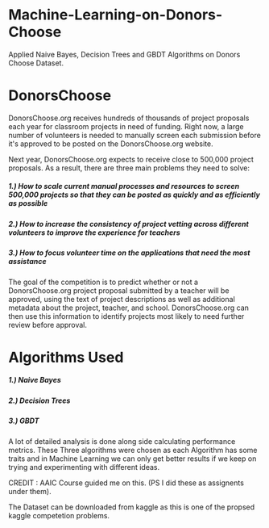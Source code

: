 # Machine-Learning-on-Donors-Choose
Applied Naive Bayes, Decision Trees and GBDT Algorithms on Donors Choose Dataset. 


# DonorsChoose
DonorsChoose.org receives hundreds of thousands of project proposals each year for classroom projects in need of funding. Right now, a large number of volunteers is needed to manually screen each submission before it's approved to be posted on the DonorsChoose.org website.

Next year, DonorsChoose.org expects to receive close to 500,000 project proposals. As a result, there are three main problems they need to solve:
##### 1.) How to scale current manual processes and resources to screen 500,000 projects so that they can be posted as quickly and as efficiently as possible
##### 2.) How to increase the consistency of project vetting across different volunteers to improve the experience for teachers
##### 3.) How to focus volunteer time on the applications that need the most assistance

The goal of the competition is to predict whether or not a DonorsChoose.org project proposal submitted by a teacher will be approved, using the text of project descriptions as well as additional metadata about the project, teacher, and school. DonorsChoose.org can then use this information to identify projects most likely to need further review before approval.

# Algorithms Used

##### 1.) Naive Bayes
##### 2.) Decision Trees
##### 3.) GBDT

A lot of detailed analysis is done along side calculating performance metrics. These Three algorithms were chosen as each Algorithm has some traits and in Machine Learning we can only get 
better results if we keep on trying and experimenting with different ideas.

CREDIT : AAIC Course guided me on this. (PS I did these as assignents under them).

The Dataset can be downloaded from kaggle as this is one of the propsed kaggle competetion problems.
